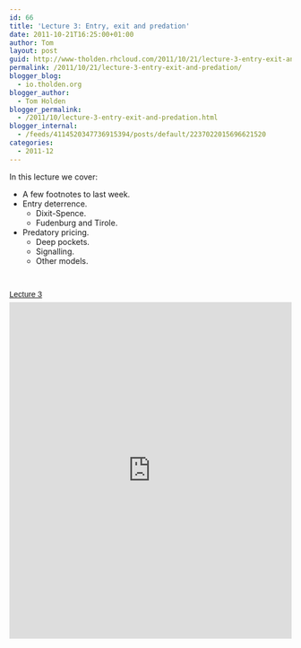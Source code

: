 ```yaml
---
id: 66
title: 'Lecture 3: Entry, exit and predation'
date: 2011-10-21T16:25:00+01:00
author: Tom
layout: post
guid: http://www-tholden.rhcloud.com/2011/10/21/lecture-3-entry-exit-and-predation/
permalink: /2011/10/21/lecture-3-entry-exit-and-predation/
blogger_blog:
  - io.tholden.org
blogger_author:
  - Tom Holden
blogger_permalink:
  - /2011/10/lecture-3-entry-exit-and-predation.html
blogger_internal:
  - /feeds/4114520347736915394/posts/default/2237022015696621520
categories:
  - 2011-12
---
```

In this lecture we cover:<br /><ul><li>A few footnotes to last week.</li><li>Entry deterrence. <ul><li>Dixit-Spence.</li><li>Fudenburg and Tirole.</li></ul></li><li>Predatory pricing. <ul><li>Deep pockets.</li><li>Signalling.</li><li>Other models.</li></ul></li></ul><br /><a title="View Lecture 3 on Scribd" href="http://www.scribd.com/doc/69744027/Lecture-3" style="margin: 12px auto 6px auto; font-family: Helvetica,Arial,Sans-serif; font-style: normal; font-variant: normal; font-weight: normal; font-size: 14px; line-height: normal; font-size-adjust: none; font-stretch: normal; -x-system-font: none; display: block; text-decoration: underline;">Lecture 3</a><iframe src="http://www.scribd.com/embeds/69744027/content?start_page=1&view_mode=slideshow&access_key=key-27g0z2i05aqjhyucld4o" data-auto-height="true" data-aspect-ratio="1.33333333333333" scrolling="no" width="100%" height="600" frameborder="0"></iframe>